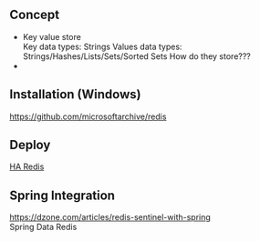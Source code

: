 ## Concept
- Key value store  
  Key data types: Strings
  Values data types: Strings/Hashes/Lists/Sets/Sorted Sets
  How do they store???
- 
## Installation (Windows)
https://github.com/microsoftarchive/redis

## Deploy
[HA Redis](../architecture/HA.md#Redis)

## Spring Integration
https://dzone.com/articles/redis-sentinel-with-spring  
Spring Data Redis
